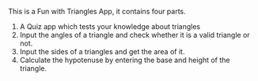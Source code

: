 This is a Fun with Triangles App, it contains four parts.

1. A Quiz app which tests your knowledge about triangles
2. Input the angles of a triangle and check whether it is a valid triangle or not.
3. Input the sides of a triangles and get the area of it.
4. Calculate the hypotenuse by entering the base and height of the triangle.
